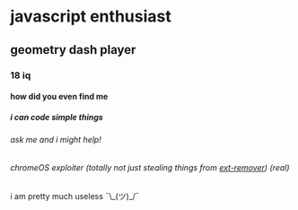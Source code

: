 # javascript enthusiast

## geometry dash player

### 18 iq

#### how did you even find me

##### i can code simple things

###### ask me and i might help!

###### chromeOS exploiter (totally not just stealing things from [ext-remover](https://github.com/3kh0/ext-remover)) (real)

i am pretty much useless ¯\\\_(ツ)\_/¯

<!-- what are you doing here :) -->
